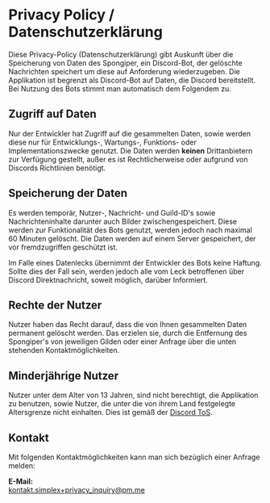 # Privacy Policy / Datenschutzerklärung

Diese Privacy-Policy (Datenschutzerklärung) gibt Auskunft über die Speicherung von Daten des Spongiper, ein Discord-Bot, der gelöschte Nachrichten speichert um diese auf Anforderung wiederzugeben.
Die Applikation ist begrenzt als Discord-Bot auf Daten, die Discord bereitstellt. Bei Nutzung des Bots stimmt man automatisch dem Folgendem zu.

## Zugriff auf Daten

Nur der Entwickler hat Zugriff auf die gesammelten Daten, sowie werden diese nur für Entwicklungs-, Wartungs-, Funktions- oder Implementationszwecke genutzt.
Die Daten werden **keinen** Drittanbietern zur Verfügung gestellt, außer es ist Rechtlicherweise oder aufgrund von Discords Richtlinien benötigt.

## Speicherung der Daten

Es werden temporär, Nutzer-, Nachricht- und Guild-ID's sowie Nachrichteninhalte darunter auch Bilder zwischengespeichert. Diese werden zur Funktionalität des Bots genutzt, werden jedoch nach maximal 60 Minuten gelöscht.
Die Daten werden auf einem Server gespeichert, der vor fremdzugriffen geschützt ist.

Im Falle eines Datenlecks übernimmt der Entwickler des Bots keine Haftung.
Sollte dies der Fall sein, werden jedoch alle vom Leck betroffenen über Discord Direktnachricht, soweit möglich, darüber Informiert.

## Rechte der Nutzer

Nutzer haben das Recht darauf, dass die von Ihnen gesammelten Daten permanent gelöscht werden.
Das erzielen sie, durch die Entfernung des Spongiper's von jeweiligen Gilden oder einer Anfrage über die unten stehenden Kontaktmöglichkeiten.

## Minderjährige Nutzer

Nutzer unter dem Alter von 13 Jahren, sind nicht berechtigt, die Applikation zu benutzen, sowie Nutzer, die unter die von ihrem Land festgelegte Altersgrenze nicht einhalten.
Dies ist gemäß der [Discord ToS](https://discord.com/terms).

## Kontakt

Mit folgenden Kontaktmöglichkeiten kann man sich bezüglich einer Anfrage melden:<br>

**E-Mail:** <br>
kontakt.simplex+privacy_inquiry@pm.me